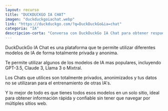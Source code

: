 ```yaml
---
layout: recurso
title: "DUCKDUCKGO IA CHAT"
imagen: "duckduckgoiachat.webp"
link: "https://duckduckgo.com/?q=DuckDuckGo&ia=chat"
categoria: "IA"
descripcion-corta: "Conversa con DuckDuckGo IA Chat para obtener respuestas rápidas."
---
```


DuckDuckGo IA Chat es una plataforma que te permite utilizar diferentes modelos de IA de forma totalmente privada y anonima.

Te permite utilizar algunos de los modelos de IA mas populares, incluyendo GPT-3.5, Claude 3, Llama 3 o Mixtral.

Los Chats que utilices son totalmente privados, anonimizados y tus datos no se utilizaran para el entrenamiento de otras IA's.

Y lo mejor de todo es que tienes todos esos modelos en un solo sitio, ideal para obtener información rápida y confiable sin tener que navegar por múltiples sitios web.